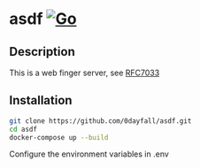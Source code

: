 # asdf [![Go](https://github.com/0dayfall/asdf/actions/workflows/go.yml/badge.svg)](https://github.com/0dayfall/asdf/actions/workflows/go.yml)

## Description

This is a web finger server, see [RFC7033](https://datatracker.ietf.org/doc/html/rfc7033)

## Installation

```bash
git clone https://github.com/0dayfall/asdf.git
cd asdf
docker-compose up --build
```

Configure the environment variables in .env

